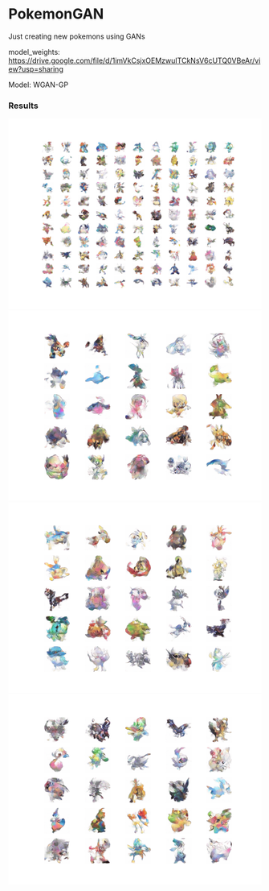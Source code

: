 # PokemonGAN
Just creating new pokemons using GANs

model_weights: https://drive.google.com/file/d/1imVkCsjxOEMzwuITCkNsV6cUTQ0VBeAr/view?usp=sharing

Model: WGAN-GP

### Results

![](./Figure_5.png)
![](./Figure_2.png)
![](./Figure_3.png)
![](./Figure_1.png)
